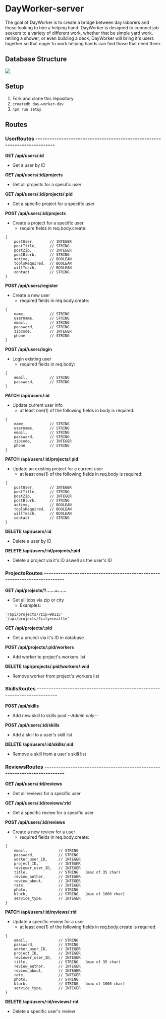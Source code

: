 # DayWorker-server
The goal of DayWorker is to create a bridge between day laborers and those looking to hire a helping hand. DayWorker is designed to connect job seekers to a variety of different work, whether that be simple yard work, retiling a shower, or even building a deck; DayWorker will bring it's users together so that eager to work helping hands can find those that need them.

## Database Structure

![](./images/day_worker_ERD_rough.png)

## Setup
1. Fork and clone this repository
1. `createdb day-worker-dev`
1. `npm run setup`

## Routes

### UserRoutes --------------------------------------------------------------------------

**GET /api/users/:id**
- Get a user by ID

**GET /api/users/:id/projects**
- Get all projects for a specific user

**GET /api/users/:id/projects/:pid**
- Get a specific project for a specific user

**POST /api/users/:id/projects**
- Create a project for a specific user
    - require fields in req.body.create:
```
{
    postUser,       // INTEGER
    postTitle,      // STRING
    postZip,        // INTEGER
    postBlurb,      // STRING
    active,         // BOOLEAN
    toolsRequired,  // BOOLEAN
    willTeach,      // BOOLEAN
    contact         // STRING
}
```

**POST /api/users/register**
- Create a new user
    - required fields in req.body.create:
```
{
    name,           // STRING
    username,       // STRING
    email,          // STRING
    password,       // STRING
    zipcode,        // INTEGER
    phone           // STRING
}
```

**POST /api/users/login**
- Login existing user
    - required fields in req.body:
```
{
    email,          // STRING
    password,       // STRING
}
```

**PATCH /api/users/:id**
- Update current user info
    - at least one(1) of the following fields in body is required:
```
{
    name,           // STRING
    username,       // STRING
    email,          // STRING
    password,       // STRING
    zipcode,        // INTEGER
    phone           // STRING
}
```

**PATCH /api/users/:id/projects/:pid**
- Update an existing project for a current user
    - at least one(1) of the following fields in req.body is required:    
```
{
    postUser,       // INTEGER
    postTitle,      // STRING
    postZip,        // INTEGER
    postBlurb,      // STRING
    active,         // BOOLEAN
    toolsRequired,  // BOOLEAN
    willTeach,      // BOOLEAN
    contact         // STRING
}
```

**DELETE /api/users/:id**
- Delete a user by ID

**DELETE /api/users/:id/projects/:pid**
- Delete a project via it's ID aswell as the user's ID

### ProjectsRoutes --------------------------------------------------------------------------

**GET /api/projects/?......=......**
- Get all jobs via zip or city
    - Examples:
```
'/api/projects/?zip=98115'
'/api/projects/?city=seattle'
```

**GET /api/projects/:pid**
- Get a project via it's ID in database

**POST /api/projects/:pid/workers**
- Add worker to project's workers list

**DELETE /api/projects/:pid/workers/:wid**
- Remove worker from project's workers list


### SkillsRoutes --------------------------------------------------------------------------

**POST /api/skills**
- Add new skill to skills pool _-*-Admin only-*-_

**POST /api/users/:id/skills**
- Add a skill to a user's skill list

**DELETE /api/users/:id/skills/:sid**
- Remove a skill from a user's skill list


### ReviewsRoutes --------------------------------------------------------------------------

**GET /api/users/:id/reviews**
- Get all reviews for a specific user

**GET /api/users/:id/reviews/:rid**
- Get a specific review for a specific user

**POST /api/users/:id/reviews**
- Create a new review for a user
    - required fields in req.body.create:
```
{
    email,              // STRING
    password,           // STRING
    worker_user_ID,     // INTEGER
    project_ID,         // INTEGER
    reviewer_user_ID,   // INTEGER
    title,              // STRING   (max of 35 char)
    review_author,      // INTEGER
    review_about,       // INTEGER
    rate,               // INTEGER
    photo,              // STRING
    blurb,              // STRING   (max of 1000 char)
    service_type,       // INTEGER
}
```

**PATCH /api/users/:id/reviews/:rid**
- Update a specific review for a user
    - at least one(1) of the following fields in req.body.create is required:
```
{
    email,              // STRING
    password,           // STRING
    worker_user_ID,     // INTEGER
    project_ID,         // INTEGER
    reviewer_user_ID,   // INTEGER
    title,              // STRING   (max of 35 char)
    review_author,      // INTEGER
    review_about,       // INTEGER
    rate,               // INTEGER
    photo,              // STRING
    blurb,              // STRING   (max of 1000 char)
    service_type,       // INTEGER
}
```

**DELETE /api/users/:id/reviews/:rid**
- Delete a specific user's review